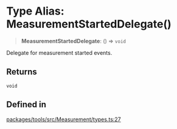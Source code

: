 # Type Alias: MeasurementStartedDelegate()

> **MeasurementStartedDelegate**: () => `void`

Delegate for measurement started events.

## Returns

`void`

## Defined in

[packages/tools/src/Measurement/types.ts:27](https://github.com/cognitedata/reveal/blob/2acd9d17229d2bc8e309653b4d6a39ad941e44f1/viewer/packages/tools/src/Measurement/types.ts#L27)
